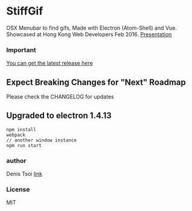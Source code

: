 # StiffGif

OSX Menubar to find gifs, Made with Electron (Atom-Shell) and Vue. Showcased at Hong Kong Web Developers Feb 2016.
[Presentation](https://docs.google.com/presentation/d/1lrwxRQtAu7Mp_IJeNT5gOAG1TkDcVL-HFejtP4cw0Jo/edit?usp=sharing)

### Important
[You can get the latest release here](https://github.com/denistsoi/stiffgif/releases)  

## Expect Breaking Changes for "Next" Roadmap

Please check the CHANGELOG for updates

## Upgraded to electron 1.4.13

    npm install
    webpack
    // another window instance
    npm run start
    

### author
Denis Tsoi [link](https://www.twitter.com/denistsoi)  

### License
MIT